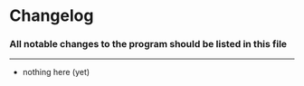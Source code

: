 # Changelog

### All notable changes to the program should be listed in this file

---------------------------------

* nothing here (yet)
